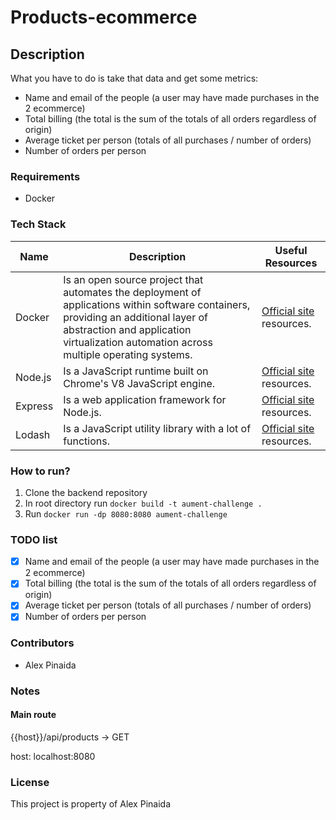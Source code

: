 # Products-ecommerce

## Description

What you have to do is take that data and get some metrics:
- Name and email of the people (a user may have made purchases in the 2 ecommerce)
- Total billing (the total is the sum of the totals of all orders regardless of origin)
- Average ticket per person (totals of all purchases / number of orders)
- Number of orders per person

### Requirements

- Docker

### Tech Stack

Name | Description | Useful Resources
--- | --- | ---
Docker | Is an open source project that automates the deployment of applications within software containers, providing an additional layer of abstraction and application virtualization automation across multiple operating systems.| [Official site](https://www.docker.com/) resources.
Node.js | Is a JavaScript runtime built on Chrome's V8 JavaScript engine.| [Official site](https://nodejs.org/) resources.
Express | Is a web application framework for Node.js.| [Official site](https://expressjs.com/) resources.
Lodash | Is a JavaScript utility library with a lot of functions.| [Official site](https://lodash.com/) resources.

### How to run?

1. Clone the backend repository
2. In root directory run `docker build -t aument-challenge .`
3. Run `docker run -dp 8080:8080 aument-challenge`

### TODO list

- [x] Name and email of the people (a user may have made purchases in the 2 ecommerce)
- [x] Total billing (the total is the sum of the totals of all orders regardless of origin)
- [x] Average ticket per person (totals of all purchases / number of orders)
- [x] Number of orders per person

### Contributors

- Alex Pinaida

### Notes

#### Main route

{{host}}/api/products -> GET

host: localhost:8080

### License

This project is property of Alex Pinaida